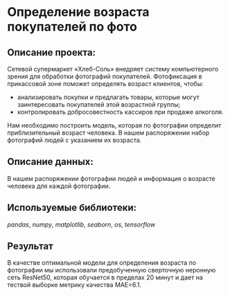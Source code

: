 # Определение возраста покупателей по фото
## Описание проекта:
Сетевой супермаркет «Хлеб-Соль» внедряет систему компьютерного зрения для обработки фотографий покупателей. Фотофиксация в прикассовой зоне поможет определять возраст клиентов, чтобы:
  - анализировать покупки и предлагать товары, которые могут заинтересовать покупателей этой возрастной группы;
  - контролировать добросовестность кассиров при продаже алкоголя.
    
Нам необходимо построить модель, которая по фотографии определит приблизительный возраст человека. В нашем распоряжении набор фотографий людей с указанием их возраста.

## Описание данных:
В нашем распоряжении фотографии людей и информация о возрасте человека для каждой фотографии.

## Используемые библиотеки:
*pandas*, *numpy*, *matplotlib*, *seaborn*, *os*, *tensorflow*

## Результат
В качестве оптимальной модели для определения возраста по фотографии мы использовали предобученную сверточную неронную сеть ResNet50, которая обучается в пределах 20 минут и дает на тествой выборке метрику качества MAE=6.1.
